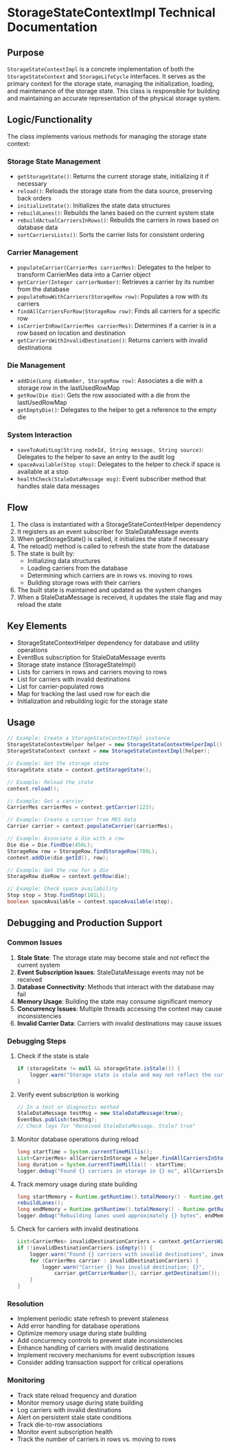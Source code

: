 # StorageStateContextImpl Technical Documentation

## Purpose
`StorageStateContextImpl` is a concrete implementation of both the `StorageStateContext` and `StorageLifeCycle` interfaces. It serves as the primary context for the storage state, managing the initialization, loading, and maintenance of the storage state. This class is responsible for building and maintaining an accurate representation of the physical storage system.

## Logic/Functionality
The class implements various methods for managing the storage state context:

### Storage State Management
- `getStorageState()`: Returns the current storage state, initializing it if necessary
- `reload()`: Reloads the storage state from the data source, preserving back orders
- `initializeState()`: Initializes the state data structures
- `rebuildLanes()`: Rebuilds the lanes based on the current system state
- `rebuildActualCarriersInRows()`: Rebuilds the carriers in rows based on database data
- `sortCarriersLists()`: Sorts the carrier lists for consistent ordering

### Carrier Management
- `populateCarrier(CarrierMes carrierMes)`: Delegates to the helper to transform CarrierMes data into a Carrier object
- `getCarrier(Integer carrierNumber)`: Retrieves a carrier by its number from the database
- `populateRowWithCarriers(StorageRow row)`: Populates a row with its carriers
- `findAllCarriersForRow(StorageRow row)`: Finds all carriers for a specific row
- `isCarrierInRow(CarrierMes carrierMes)`: Determines if a carrier is in a row based on location and destination
- `getCarriersWithInvalidDestination()`: Returns carriers with invalid destinations

### Die Management
- `addDie(Long dieNumber, StorageRow row)`: Associates a die with a storage row in the lastUsedRowMap
- `getRow(Die die)`: Gets the row associated with a die from the lastUsedRowMap
- `getEmptyDie()`: Delegates to the helper to get a reference to the empty die

### System Interaction
- `saveToAuditLog(String nodeId, String message, String source)`: Delegates to the helper to save an entry to the audit log
- `spaceAvailable(Stop stop)`: Delegates to the helper to check if space is available at a stop
- `healthCheck(StaleDataMessage msg)`: Event subscriber method that handles stale data messages

## Flow
1. The class is instantiated with a StorageStateContextHelper dependency
2. It registers as an event subscriber for StaleDataMessage events
3. When getStorageState() is called, it initializes the state if necessary
4. The reload() method is called to refresh the state from the database
5. The state is built by:
   - Initializing data structures
   - Loading carriers from the database
   - Determining which carriers are in rows vs. moving to rows
   - Building storage rows with their carriers
6. The built state is maintained and updated as the system changes
7. When a StaleDataMessage is received, it updates the stale flag and may reload the state

## Key Elements
- StorageStateContextHelper dependency for database and utility operations
- EventBus subscription for StaleDataMessage events
- Storage state instance (StorageStateImpl)
- Lists for carriers in rows and carriers moving to rows
- List for carriers with invalid destinations
- List for carrier-populated rows
- Map for tracking the last used row for each die
- Initialization and rebuilding logic for the storage state

## Usage
```java
// Example: Create a StorageStateContextImpl instance
StorageStateContextHelper helper = new StorageStateContextHelperImpl();
StorageStateContext context = new StorageStateContextImpl(helper);

// Example: Get the storage state
StorageState state = context.getStorageState();

// Example: Reload the state
context.reload();

// Example: Get a carrier
CarrierMes carrierMes = context.getCarrier(123);

// Example: Create a carrier from MES data
Carrier carrier = context.populateCarrier(carrierMes);

// Example: Associate a die with a row
Die die = Die.findDie(456L);
StorageRow row = StorageRow.findStorageRow(789L);
context.addDie(die.getId(), row);

// Example: Get the row for a die
StorageRow dieRow = context.getRow(die);

// Example: Check space availability
Stop stop = Stop.findStop(101L);
boolean spaceAvailable = context.spaceAvailable(stop);
```

## Debugging and Production Support

### Common Issues
1. **Stale State**: The storage state may become stale and not reflect the current system
2. **Event Subscription Issues**: StaleDataMessage events may not be received
3. **Database Connectivity**: Methods that interact with the database may fail
4. **Memory Usage**: Building the state may consume significant memory
5. **Concurrency Issues**: Multiple threads accessing the context may cause inconsistencies
6. **Invalid Carrier Data**: Carriers with invalid destinations may cause issues

### Debugging Steps
1. Check if the state is stale
   ```java
   if (storageState != null && storageState.isStale()) {
       logger.warn("Storage state is stale and may not reflect the current system");
   }
   ```
2. Verify event subscription is working
   ```java
   // In a test or diagnostic method
   StaleDataMessage testMsg = new StaleDataMessage(true);
   EventBus.publish(testMsg);
   // Check logs for "Received StaleDataMessage. Stale? true"
   ```
3. Monitor database operations during reload
   ```java
   long startTime = System.currentTimeMillis();
   List<CarrierMes> allCarriersInStorage = helper.findAllCarriersInStorage();
   long duration = System.currentTimeMillis() - startTime;
   logger.debug("Found {} carriers in storage in {} ms", allCarriersInStorage.size(), duration);
   ```
4. Track memory usage during state building
   ```java
   long startMemory = Runtime.getRuntime().totalMemory() - Runtime.getRuntime().freeMemory();
   rebuildLanes();
   long endMemory = Runtime.getRuntime().totalMemory() - Runtime.getRuntime().freeMemory();
   logger.debug("Rebuilding lanes used approximately {} bytes", endMemory - startMemory);
   ```
5. Check for carriers with invalid destinations
   ```java
   List<CarrierMes> invalidDestinationCarriers = context.getCarriersWithInvalidDestination();
   if (!invalidDestinationCarriers.isEmpty()) {
       logger.warn("Found {} carriers with invalid destinations", invalidDestinationCarriers.size());
       for (CarrierMes carrier : invalidDestinationCarriers) {
           logger.warn("Carrier {} has invalid destination: {}", 
               carrier.getCarrierNumber(), carrier.getDestination());
       }
   }
   ```

### Resolution
- Implement periodic state refresh to prevent staleness
- Add error handling for database operations
- Optimize memory usage during state building
- Add concurrency controls to prevent state inconsistencies
- Enhance handling of carriers with invalid destinations
- Implement recovery mechanisms for event subscription issues
- Consider adding transaction support for critical operations

### Monitoring
- Track state reload frequency and duration
- Monitor memory usage during state building
- Log carriers with invalid destinations
- Alert on persistent stale state conditions
- Track die-to-row associations
- Monitor event subscription health
- Track the number of carriers in rows vs. moving to rows